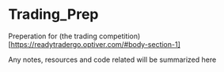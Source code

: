 # Trading_Prep

Preperation for (the trading competition)[https://readytradergo.optiver.com/#body-section-1]

Any notes, resources and code related will be summarized here
